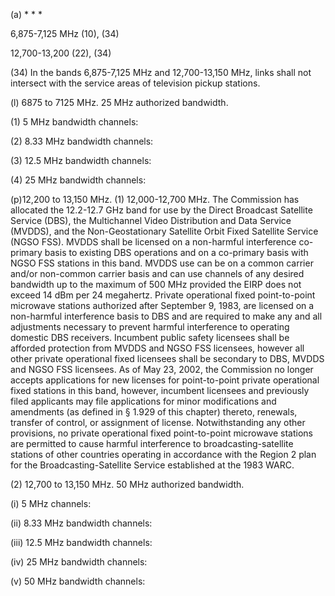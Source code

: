 (a) * * *
                                    

6,875-7,125 MHz (10), (34)
                                    

12,700-13,200 (22), (34)
                                    

(34) In the bands 6,875-7,125 MHz and 12,700-13,150 MHz, links shall not intersect with the service areas of television pickup stations.
                                    

(l) 6875 to 7125 MHz. 25 MHz authorized bandwidth.

(1) 5 MHz bandwidth channels:
                                    

(2) 8.33 MHz bandwidth channels:

(3) 12.5 MHz bandwidth channels:

(4) 25 MHz bandwidth channels:

(p)12,200 to 13,150 MHz. (1) 12,000-12,700 MHz. The Commission has allocated the 12.2-12.7 GHz band for use by the Direct Broadcast Satellite Service (DBS), the Multichannel Video Distribution and Data Service (MVDDS), and the Non-Geostationary Satellite Orbit Fixed Satellite Service (NGSO FSS). MVDDS shall be licensed on a non-harmful interference co-primary basis to existing DBS operations and on a co-primary basis with NGSO FSS stations in this band. MVDDS use can be on a common carrier and/or non-common carrier basis and can use channels of any desired bandwidth up to the maximum of 500 MHz provided the EIRP does not exceed 14 dBm per 24 megahertz. Private operational fixed point-to-point microwave stations authorized after September 9, 1983, are licensed on a non-harmful interference basis to DBS and are required to make any and all adjustments necessary to prevent harmful interference to operating domestic DBS receivers. Incumbent public safety licensees shall be afforded protection from MVDDS and NGSO FSS licensees, however all other private operational fixed licensees shall be secondary to DBS, MVDDS and NGSO FSS licensees. As of May 23, 2002, the Commission no longer accepts applications for new licenses for point-to-point private operational fixed stations in this band, however, incumbent licensees and previously filed applicants may file applications for minor modifications and amendments (as defined in § 1.929 of this chapter) thereto, renewals, transfer of control, or assignment of license. Notwithstanding any other provisions, no private operational fixed point-to-point microwave stations are permitted to cause harmful interference to broadcasting-satellite stations of other countries operating in accordance with the Region 2 plan for the Broadcasting-Satellite Service established at the 1983 WARC.

(2) 12,700 to 13,150 MHz. 50 MHz authorized bandwidth.

(i) 5 MHz channels:

(ii) 8.33 MHz bandwidth channels:

(iii) 12.5 MHz bandwidth channels:

(iv) 25 MHz bandwidth channels:

(v) 50 MHz bandwidth channels:

